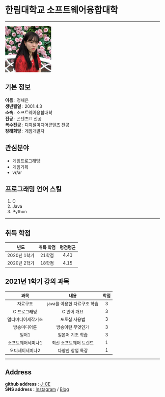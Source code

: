 # 한림대학교 소프트웨어융합대학
---

<img src=chaeeun.jpg height=150 widht=150>  

## **기본 정보**

**이름** : 정채은   
**생년월일** : 2001.4.3    
**소속** : 소프트웨어융합대학     
**전공** : 콘텐츠IT 전공     
**복수전공** : 디지털미디어콘텐츠 전공     
**장래희망** : 게임개발자   


## **관심분야** 
* 게임프로그래밍
* 게임기획
* vr/ar


## **프로그래밍 언어 스킬**
1. C
2. Java
3. Python


---------------
## **취득 학점**
|년도|취득 학점|평점평균|
|:---:|:---:|:---:|
|2020년 1학기|21학점|4.41|
|2020년 2학기|18학점|4.15|


## **2021년 1학기 강의 과목**
|과목|내용|학점|
|:---:|:---:|:---:|
|자료구조|java를 이용한 자료구조 학습|3|
|C 프로그래밍|C 언어 개요|3|
|멀티미디어제작기초|포토샵 사용법|3|
|방송미디어론|방송이란 무엇인가|3|
|일어1|일본어 기초 학습|3|
|소프트웨어세미나1|최신 소프트웨어 트랜드|1|
|오디세이세미나2|다양한 창업 특강|1|


---------------
## **Address**
**github address** : [J-CE][github]    
**SNS address** : [Instagram][instagram] / [Blog][blog]
 

[github]:https://github.com/chaenning
[instagram]:https://www.instagram.com/chaen._.ning/
[blog]:https://blog.naver.com/codmsrjf
